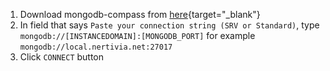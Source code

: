 1. Download mongodb-compass from [here](https://www.mongodb.com/try/download/compass){target="_blank"}
2. In field that says `Paste your connection string (SRV or Standard)`, type `mongodb://[INSTANCEDOMAIN]:[MONGODB_PORT]` for example `mongodb://local.nertivia.net:27017`
3. Click `CONNECT` button